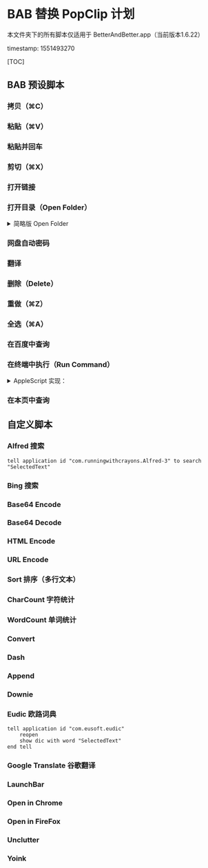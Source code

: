 # BAB 替换 PopClip 计划

本文件夹下的所有脚本仅适用于 BetterAndBetter.app（当前版本1.6.22）

timestamp: 1551493270

[TOC]

## BAB 预设脚本

### 拷贝（⌘C）

### 粘贴（⌘V）

### 粘贴并回车

### 剪切（⌘X）

### 打开链接

### 打开目录（Open Folder）

<details>
<summary>简略版 Open Folder</summary>

```applescript
-- 需要判断文本末尾是否已经存在符号“/”，如果无，则添加
open "SelectedText"
```

</details>


### 网盘自动密码

### 翻译

### 删除（Delete）

### 重做（⌘Z）

### 全选（⌘A）

### 在百度中查询

### 在终端中执行（Run Command）

<details>
<summary>AppleScript 实现：</summary>

```applescript
tell application "Terminal"
	activate
	-- If there are no open windows, open one.
	if (count of windows) is less than 1 then
		do script ""
	end if
	set theTab to selected tab in first window
	do script "SelectedText" in theTab
end tell
```

</details>


### 在本页中查询

## 自定义脚本

### Alfred 搜索

```applescript
tell application id "com.runningwithcrayons.Alfred-3" to search "SelectedText"
```

### Bing 搜索

### Base64 Encode

### Base64 Decode

### HTML Encode

### URL Encode

### Sort 排序（多行文本）

### CharCount 字符统计

### WordCount 单词统计

### Convert

### Dash

### Append

### Downie

### Eudic 欧路词典

```applescript
tell application id "com.eusoft.eudic"
	reopen
	show dic with word "SelectedText"
end tell
```

### Google Translate 谷歌翻译

### LaunchBar

### Open in Chrome

### Open in FireFox

### Unclutter

### Yoink







